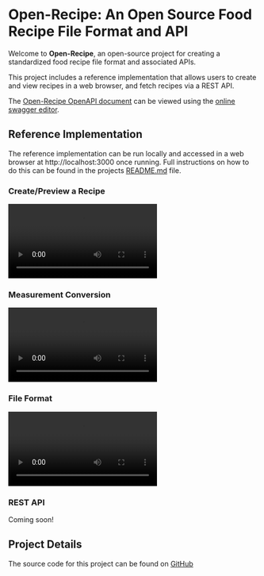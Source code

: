 # Open-Recipe: An Open Source Food Recipe File Format and API

Welcome to **Open-Recipe**, an open-source project for creating a standardized food recipe file format and associated APIs.

This project includes a reference implementation that allows users to create and view recipes in a web browser, and fetch
recipes via a REST API.

The [Open-Recipe OpenAPI document](https://raw.githubusercontent.com/pbutland/open-recipe/refs/heads/main/open-recipe.yaml) can be viewed using the [online swagger editor](https://editor.swagger.io/?url=https://raw.githubusercontent.com/pbutland/open-recipe/refs/heads/main/open-recipe.yaml).

## Reference Implementation

The reference implementation can be run locally and accessed in a web browser at http://localhost:3000 once running.
Full instructions on how to do this can be found in the projects [README.md](https://github.com/pbutland/open-recipe/blob/main/README.md) file.

### Create/Preview a Recipe

![Create/Review a Recipe](https://raw.githubusercontent.com/pbutland/open-recipe/refs/heads/main/docs/images/create-recipe.mov)

### Measurement Conversion

![Measurement Conversion](https://raw.githubusercontent.com/pbutland/open-recipe/refs/heads/main/docs/images/measurement-conversion.mov)

### File Format

![Recipe File](https://raw.githubusercontent.com/pbutland/open-recipe/refs/heads/main/docs/images/recipe-file.mov)

### REST API

Coming soon!

## Project Details

The source code for this project can be found on [GitHub](https://github.com/pbutland/open-recipe)
